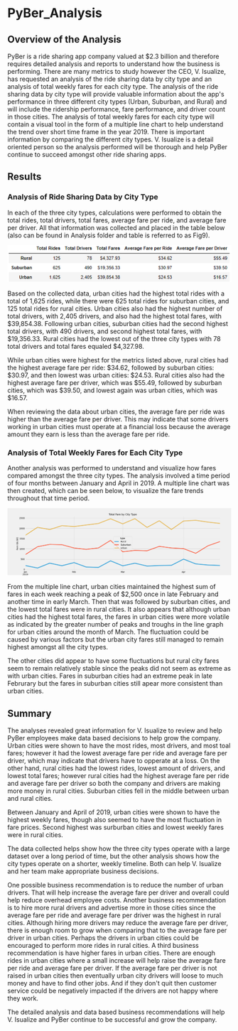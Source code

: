 # PyBer_Analysis

## Overview of the Analysis

PyBer is a ride sharing app company valued at $2.3 billion and therefore requires detailed analysis and reports to understand how the business is performing. There are many metrics to study however the CEO, V. Isualize, has requested an analysis of the ride sharing data by city type and an analysis of total weekly fares for each city type. The analysis of the ride sharing data by city type will provide valuable information about the app's performance in three different city types (Urban, Suburban, and Rural) and will include the ridership performance, fare performance, and driver count in those cities. The analysis of total weekly fares for each city type will contain a visual tool in the form of a multiple line chart to help understand the trend over short time frame in the year 2019. There is important information by comparing the different city types. V. Isualize is a detail oriented person so the analysis performed will be thorough and help PyBer continue to succeed amongst other ride sharing apps.  

## Results
### Analysis of Ride Sharing Data by City Type
In each of the three city types, calculations were performed to obtain the total rides, total drivers, total fares, average fare per ride, and average fare per driver. All that information was collected and placed in the table below (also can be found in Analysis folder and table is referred to as Fig9). 

![Fig9](/analysis/Fig9.PNG)

Based on the collected data, urban cities had the highest total rides with a total of 1,625 rides, while there were 625 total rides for suburban cities, and 125 total rides for rural cities. Urban cities also had the highest number of total drivers, with 2,405 drivers, and also had the highest total fares, with $39,854.38. Following urban cities, suburban cities had the second highest total drivers, with 490 drivers, and second highest total fares, with $19,356.33. Rural cities had the lowest out of the three city types with 78 total drivers and total fares equaled $4,327.98. 

While urban cities were highest for the metrics listed above, rural cities had the highest average fare per ride: $34.62, followed by suburban cities: $30.97, and then lowest was urban cities: $24.53. Rural cities also had the highest average fare per driver, which was $55.49, followed by suburban cities, which was $39.50, and lowest again was urban cities, which was $16.57. 

When reviewing the data about urban cities, the average fare per ride was higher than the average fare per driver. This may indicate that some drivers working in urban cities must operate at a financial loss because the average amount they earn is less than the average fare per ride.

### Analysis of Total Weekly Fares for Each City Type
Another analysis was performed to understand and visualize how fares compared amongst the three city types. The analysis involved a time period of four months between January and April in 2019. A multiple line chart was then created, which can be seen below, to visualize the fare trends throughout that time period. 

![Fig8](/analysis/Fig8.png)

From the multiple line chart, urban cities maintained the highest sum of fares in each week reaching a peak of $2,500 once in late February and another time in early March. Then that was followed by suburban cities, and the lowest total fares were in rural cities. It also appears that although urban cities had the highest total fares,  the fares in urban cities were more volatile as indicated by the greater number of peaks and troughs in the line graph for urban cities around the month of March. The fluctuation could be caused by various factors but the urban city fares still managed to remain highest amongst all the city types. 

The other cities did appear to have some fluctuations but rural city fares seem to remain relatively stable since the peaks did not seem as extreme as with urban cities. Fares in suburban cities had an extreme peak in late Februrary but the fares in suburban cities still apear more consistent than urban cities. 

## Summary
The analyses revealed great information for V. Isualize to review and help PyBer employees make data based decisions to help grow the company. Urban cities were shown to have the most rides, most drivers, and most toal fares; however it had the lowest average fare per ride and average fare per driver, which may indicate that drivers have to opperate at a loss. On the other hand, rural cities had the lowest rides, lowest amount of drivers, and lowest total fares; however rural cities had the highest average fare per ride and average fare per driver so both the company and drivers are making more money in rural cities. Suburban cities fell in the middle between urban and rural cities. 

Between January and April of 2019, urban cities were shown to have the highest weekly fares, though also seemed to have the most fluctuation in fare prices. Second highest was surburban cities and lowest weekly fares were in rural cities. 

The data collected helps show how the three city types operate with a large dataset over a long period of time, but the other analysis shows how the city types operate on a shorter, weekly timeline. Both can help V. Isualize and her team make appropriate business decisions. 

One possible business recommendation is to reduce the number of urban drivers. That will help increase the average fare per driver and overall could help reduce overhead employee costs. 
Another business recommendation is to hire more rural drivers and advertise more in those cities since the average fare per ride and average fare per driver was the highest in rural cities. Although hiring more drivers may reduce the average fare per driver, there is enough room to grow when comparing that to the average fare per driver in urban cities. Perhaps the drivers in urban cities could be encouraged to perform more rides in rural cities. 
A third business recommendation is have higher fares in urban cities. There are enough rides in urban cities where a small increase will help raise the average fare per ride and average fare per driver. If the average fare per driver is not raised in urban cities then eventually urban city drivers will loose to much money and have to find other jobs. And if they don't quit then customer service could be negatively impacted if the drivers are not happy where they work. 

The detailed analysis and data based business recommendations will help V. Isualize and PyBer continue to be successful and grow the company. 
